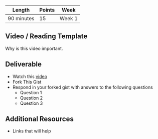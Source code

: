 Length   | Points | Week
--- | --- | ---
90 minutes | 15 | Week 1

## Video / Reading Template

Why is this video important.

## Deliverable

  - Watch this [video]()
  - Fork This Gist
  - Respond in your forked gist with answers to the following questions
    * Question 1
    * Question 2
    * Question 3

## Additional Resources

* Links that will help
